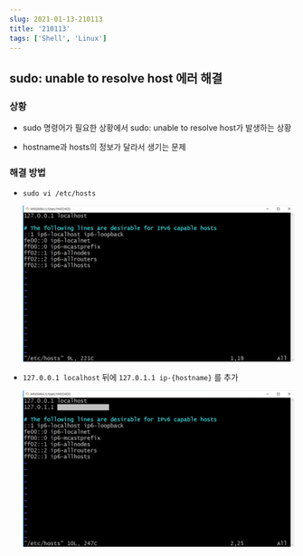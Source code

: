 ```yaml
---
slug: 2021-01-13-210113
title: '210113'
tags: ['Shell', 'Linux']
---
```


## sudo: unable to resolve host 에러 해결

### 상황

- sudo 명령어가 필요한 상황에서 sudo: unable to resolve host가 발생하는 상황

- hostname과 hosts의 정보가 달라서 생기는 문제

### 해결 방법

- `sudo vi /etc/hosts`

  ![2021-01-13-210113-image-0](images/2021-01-13-210113-image-0.png)

- `127.0.0.1 localhost` 뒤에 `127.0.1.1 ip-{hostname}` 를 추가

  ![2021-01-13-210113-image-1](images/2021-01-13-210113-image-1.png)

